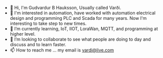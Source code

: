 - 👋 Hi, I'm Gudvardur B Hauksson, Usually called Varði.
- 👀 I'm interested in automation, have worked with automation electrical design and programming PLC and Scada for many years. Now I'm interesting to take step to new times.
- 🌱 I’m currently learning, IoT, IIOT, LoraWan, MQTT, and programming at higher level.
- 💞️ I’m looking to collaborate to see what people are doing to day and discuss and to learn faster.
- 📫 How to reach me ... my email is vardi@live.com 

<!---
GudvardurB/GudvardurB is a ✨ special ✨ repository because its `README.md` (this file) appears on your GitHub profile.
You can click the Preview link to take a look at your changes.
--->

